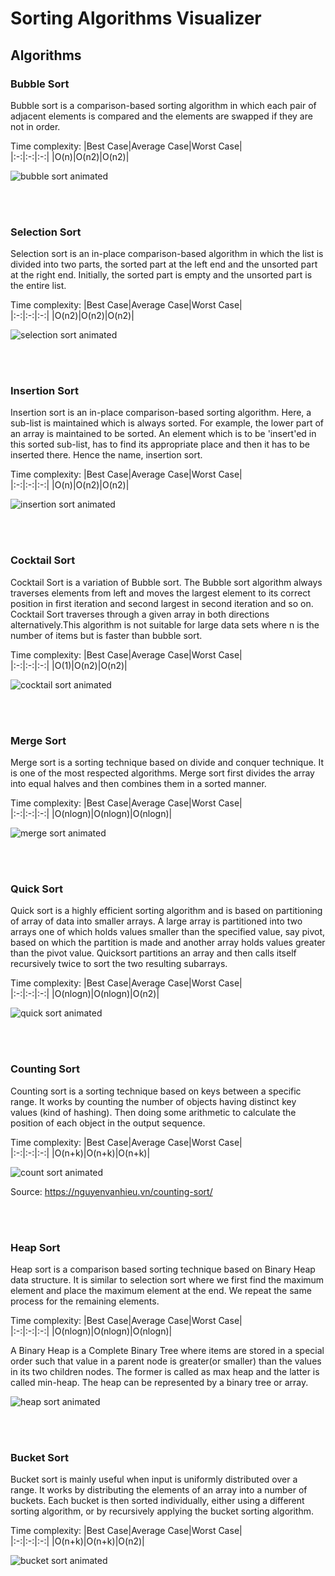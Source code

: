 # Sorting Algorithms Visualizer

## Algorithms

### Bubble Sort  
Bubble sort is a comparison-based sorting algorithm in which each pair of adjacent elements is compared and the elements are swapped if they are not in order. 

Time complexity: 
|Best Case|Average Case|Worst Case|          
|:-:|:-:|:-:|
|O(n)|O(n2)|O(n2)|

![bubble sort animated](gifs/bubble_sort.gif) 

<br/><br/>

### Selection Sort
Selection sort is an in-place comparison-based algorithm in which the list is divided into two parts, the sorted part at the left end and the unsorted part at the right end. Initially, the sorted part is empty and the unsorted part is the entire list.

Time complexity:
|Best Case|Average Case|Worst Case|          
|:-:|:-:|:-:|
|O(n2)|O(n2)|O(n2)|

![selection sort animated](gifs/selection_sort.gif)

<br/><br/>

### Insertion Sort
Insertion sort is an in-place comparison-based sorting algorithm. Here, a sub-list is maintained which is always sorted. For example, the lower part of an array is maintained to be sorted. An element which is to be 'insert'ed in this sorted sub-list, has to find its appropriate place and then it has to be inserted there. Hence the name, insertion sort. 

Time complexity:
|Best Case|Average Case|Worst Case|          
|:-:|:-:|:-:|
|O(n)|O(n2)|O(n2)|

![insertion sort animated](gifs/insertion_sort.gif)

<br/><br/>

### Cocktail Sort
Cocktail Sort is a variation of Bubble sort. The Bubble sort algorithm always traverses elements from left and moves the largest element to its correct position in first iteration and second largest in second iteration and so on. Cocktail Sort traverses through a given array in both directions alternatively.This algorithm is not suitable for large data sets where n is the number of items but is faster than bubble sort.

Time complexity:
|Best Case|Average Case|Worst Case|          
|:-:|:-:|:-:|
|O(1)|O(n2)|O(n2)|

![cocktail sort animated](cocktail_sort.gif)

<br/><br/>

### Merge Sort
Merge sort is a sorting technique based on divide and conquer technique. It is one of the most respected algorithms. Merge sort first divides the array into equal halves and then combines them in a sorted manner.

Time complexity:
|Best Case|Average Case|Worst Case|          
|:-:|:-:|:-:|
|O(nlogn)|O(nlogn)|O(nlogn)|

![merge sort animated](gifs/merge_sort.gif)

<br/><br/>


### Quick Sort
Quick sort is a highly efficient sorting algorithm and is based on partitioning of array of data into smaller arrays. A large array is partitioned into two arrays one of which holds values smaller than the specified value, say pivot, based on which the partition is made and another array holds values greater than the pivot value. Quicksort partitions an array and then calls itself recursively twice to sort the two resulting subarrays.

Time complexity:
|Best Case|Average Case|Worst Case|          
|:-:|:-:|:-:|
|O(nlogn)|O(nlogn)|O(n2)|

![quick sort animated](gifs/quick_sort.gif)

<br/><br/>


### Counting Sort
Counting sort is a sorting technique based on keys between a specific range. It works by counting the number of objects having distinct key values (kind of hashing). Then doing some arithmetic to calculate the position of each object in the output sequence. 

Time complexity:
|Best Case|Average Case|Worst Case|          
|:-:|:-:|:-:|
|O(n+k)|O(n+k)|O(n+k)|

![count sort animated](gifs/count_sort.gif)

Source: https://nguyenvanhieu.vn/counting-sort/

<br/><br/>

### Heap Sort
Heap sort is a comparison based sorting technique based on Binary Heap data structure. It is similar to selection sort where we first find the maximum element and place the maximum element at the end. We repeat the same process for the remaining elements. 

Time complexity:
|Best Case|Average Case|Worst Case|          
|:-:|:-:|:-:|
|O(nlogn)|O(nlogn)|O(nlogn)|

A Binary Heap is a Complete Binary Tree where items are stored in a special order such that value in a parent node is greater(or smaller) than the values in its two children nodes. The former is called as max heap and the latter is called min-heap. The heap can be represented by a binary tree or array.

![heap sort animated](gifs/heap_sort.gif)

<br/><br/>


### Bucket Sort
Bucket sort is mainly useful when input is uniformly distributed over a range. It works by distributing the elements of an array into a number of buckets. Each bucket is then sorted individually, either using a different sorting algorithm, or by recursively applying the bucket sorting algorithm. 


Time complexity:
|Best Case|Average Case|Worst Case|          
|:-:|:-:|:-:|
|O(n+k)|O(n+k)|O(n2)|


![bucket sort animated](gifs/bucket_sort.gif)

